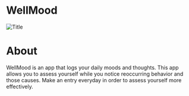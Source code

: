 # WellMood


![Title](https://i.ibb.co/wCRkXML/wellmood.jpg)


# About
WellMood is an app that logs your daily moods and thoughts. 
This app allows you to assess yourself while you notice reoccurring behavior and those causes. Make an entry everyday in order to assess yourself more effectively.
